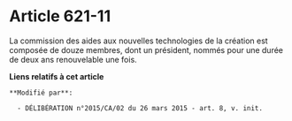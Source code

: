 # Article 621-11

La commission des aides aux nouvelles technologies de la création est composée de douze  membres, dont un président, nommés
pour une durée de deux ans renouvelable une fois.

**Liens relatifs à cet article**

	**Modifié par**:

	  - DÉLIBÉRATION n°2015/CA/02 du 26 mars 2015 - art. 8, v. init.
